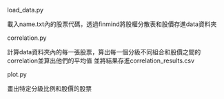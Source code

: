 load_data.py

  載入name.txt內的股票代碼，透過finmind將股權分散表和股價存進data資料夾

correlation.py

  計算data資料夾內的每一張股票，算出每一個分級不同組合和股價之間的correlation並算出他們的平均值
  並將結果存進correlation_results.csv

plot.py

  畫出特定分級比例和股價的股票
  
